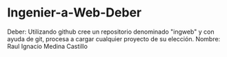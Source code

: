 # Ingenier-a-Web-Deber
Deber: Utilizando github cree un repositorio denominado "ingweb" y con ayuda de git, procesa a cargar cualquier proyecto de su elección.
Nombre: Raul Ignacio Medina Castillo
